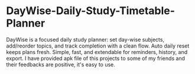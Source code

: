 # DayWise-Daily-Study-Timetable-Planner
DayWise is a focused daily study planner: set day-wise subjects, add/reorder topics, and track completion with a clean flow. Auto daily reset keeps plans fresh. Simple, fast, and extendable for reminders, history, and export. I have provided apk file of this projects to some of my friends and their feedbacks are positive, it's easy to use. 
